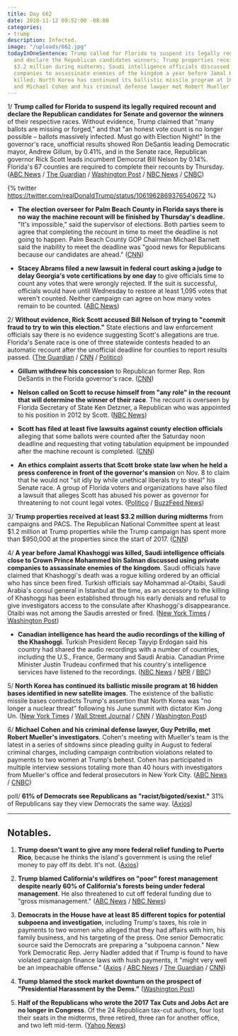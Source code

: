 ```yaml
---
title: Day 662
date: 2018-11-12 09:52:00 -08:00
categories:
- trump
description: Infected.
image: "/uploads/662.jpg"
todayInOneSentence: Trump called for Florida to suspend its legally required recount
  and declare the Republican candidates winners; Trump properties received at least
  $3.2 million during midterms; Saudi intelligence officials discussed using private
  companies to assassinate enemies of the kingdom a year before Jamal Khashoggi was
  killed; North Korea has continued its ballistic missile program at 16 hidden bases;
  and Michael Cohen and his criminal defense lawyer met Robert Mueller's investigators.
---
```


1/ **Trump called for Florida to suspend its legally required recount and declare the Republican candidates for Senate and governor the winners** of their respective races. Without evidence, Trump claimed that "many ballots are missing or forged," and that "an honest vote count is no longer possible – ballots massively infected. Must go with Election Night!" In the governor's race, unofficial results showed Ron DeSantis leading Democratic mayor, Andrew Gillum, by 0.41%, and in the Senate race, Republican governor Rick Scott leads incumbent Democrat Bill Nelson by 0.14%. Florida's 67 counties are required to complete their recounts by Thursday. ([ABC News](https://abcnews.go.com/Politics/trump-calls-florida-ballots-massively-infected-demands-end/story?id=59136811) / [The Guardian](https://www.theguardian.com/us-news/2018/nov/12/florida-recount-governor-senate-trump-response-honest-vote) / [Washington Post](https://www.washingtonpost.com/politics/trump-calls-for-halting-recounts-in-florida-races-for-governor-and-senate/2018/11/12/15a7c98a-e628-11e8-bbdb-72fdbf9d4fed_story.html) / [NBC News](https://www.nbcnews.com/politics/elections/trump-says-florida-elections-massively-infected-many-ballots-are-missing-n935096) / [CNBC](https://www.cnbc.com/2018/11/12/trump-attacks-florida-recount-claims-missing-or-forged-ballots.html))

{% twitter https://twitter.com/realDonaldTrump/status/1061962869376540672 %}

* **The election overseer for Palm Beach County in Florida says there is no way the machine recount will be finished by Thursday's deadline.** "It's impossible," said the supervisor of elections. Both parties seem to agree that completing the recount in time to meet the deadline is not going to happen. Palm Beach County GOP Chairman Michael Barnett said the inability to meet the deadline was "good news for Republicans because our candidates are ahead." ([CNN](https://www.cnn.com/2018/11/11/politics/florida-recount-palm-beach-county/index.html))

* **Stacey Abrams filed a new lawsuit in federal court asking a judge to delay Georgia's vote certifications by one day** to give officials time to count any votes that were wrongly rejected. If the suit is successful, officials would have until Wednesday to restore at least 1,095 votes that weren't counted. Neither campaign can agree on how many votes remain to be counted. ([ABC News](https://abcnews.go.com/Politics/wireStory/democrat-abrams-files-suit-georgia-governors-race-59127768))

2/ **Without evidence, Rick Scott accused Bill Nelson of trying to "commit fraud to try to win this election."** State elections and law enforcement officials say there is no evidence suggesting Scott's allegations are true. Florida's Senate race is one of three statewide contests headed to an automatic recount after the unofficial deadline for counties to report results passed. ([The Guardian](https://www.theguardian.com/us-news/2018/nov/11/florida-recount-rick-scott-accuses-bill-nelson-voter-fraud) / [CNN](https://www.cnn.com/2018/11/12/politics/florida-recount-republicans-claim-fraud-democrats-call-scott-dictator/index.html) / [Politico](https://www.politico.com/story/2018/11/11/florida-senate-scott-nelson-fraud-982952))

* **Gillum withdrew his concession** to Republican former Rep. Ron DeSantis in the Florida governor's race. ([CNN](https://www.cnn.com/2018/11/10/politics/andrew-gillum-withdraw-concession-florida-governor/index.html))

* **Nelson called on Scott to recuse himself from "any role" in the recount that will determine the winner of their race**. The recount is overseen by Florida Secretary of State Ken Detzner, a Republican who was appointed to his position in 2012 by Scott. ([NBC News](https://www.nbcnews.com/politics/elections/nelson-charges-scott-undermining-florida-election-demands-he-recuse-himself-n935291))

* **Scott has filed at least five lawsuits against county election officials** alleging that some ballots were counted after the Saturday noon deadline and requesting that voting tabulation equipment be impounded after the machine recount is completed. ([CNN](https://www.cnn.com/2018/11/11/politics/rick-scott-florida-election-senate/index.html))

* **An ethics complaint asserts that Scott broke state law when he held a press conference in front of the governor's mansion** on Nov. 8 to claim that he would not "sit idly by while unethical liberals try to steal" his Senate race. A group of Florida voters and organizations have also filed a lawsuit that alleges Scott has abused his power as governor for threatening to not count legal votes. ([Politico](https://www.politico.com/states/florida/story/2018/11/11/democratic-group-says-scott-misused-state-office-to-interfere-with-election-691727) / [BuzzFeed News](https://www.buzzfeednews.com/article/dominicholden/rick-scott-lawsuit-recount))

3/ **Trump properties received at least $3.2 million during midterms** from campaigns and PACS. The Republican National Committee spent at least $1.2 million at Trump properties while the Trump campaign has spent more than $950,000 at the properties since the start of 2017. ([CNN](https://www.cnn.com/2018/11/10/politics/trump-properties-campaign-spending-2018-midterms/index.html))

4/ **A year before Jamal Khashoggi was killed, Saudi intelligence officials close to Crown Prince Mohammed bin Salman discussed using private companies to assassinate enemies of the kingdom**. Saudi officials have claimed that Khashoggi's death was a rogue killing ordered by an official who has since been fired. Turkish officials say Mohammad al-Otaibi, Saudi Arabia's consul general in Istanbul at the time, as an accessory to the killing of Khashoggi has been established through his early denials and refusal to give investigators access to the consulate after Khashoggi's disappearance. Otaibi was not among the Saudis arrested or fired. ([New York Times](https://www.nytimes.com/2018/11/11/world/middleeast/saudi-iran-assassinations-mohammed-bin-salman.html) / [Washington Post](https://www.washingtonpost.com/world/senior-saudi-diplomat-in-istanbul-when-khashoggi-was-killed-drops-out-of-sight/2018/11/12/85f8e406-d7b1-11e8-8384-bcc5492fef49_story.html))

* **Canadian intelligence has heard the audio recordings of the killing of the Khashoggi**. Turkish President Recep Tayyip Erdogan said his country had shared the audio recordings with a number of countries, including the U.S., France, Germany and Saudi Arabia. Canadian Prime Minister Justin Trudeau confirmed that his country's intelligence services have listened to the recordings. ([NBC News](https://www.nbcnews.com/news/world/trudeau-acknowledges-canada-has-listened-khashoggi-tapes-n935071) / [NPR](https://www.npr.org/2018/11/12/666945209/canada-has-heard-recordings-of-khashoggis-death-trudeau-confirms) / [BBC](https://www.bbc.com/news/world-europe-46183630))

5/ **North Korea has continued its ballistic missile program at 16 hidden bases identified in new satellite images**. The existence of the ballistic missile bases contradicts Trump's assertion that North Korea was "no longer a nuclear threat" following his June summit with dictator Kim Jong Un. ([New York Times](https://www.nytimes.com/2018/11/12/us/politics/north-korea-missile-bases.html) / [Wall Street Journal](https://www.wsj.com/articles/north-korea-keeping-up-work-on-missile-sites-report-says-1542039838) / [CNN](https://www.cnn.com/2018/11/12/politics/north-korea-hidden-missile-bases/index.html) / [Washington Post](https://www.washingtonpost.com/world/2018/11/12/newly-revealed-north-korean-missile-bases-cast-doubt-value-trumps-summit-with-kim-jong-un/))

6/ **Michael Cohen and his criminal defense lawyer, Guy Petrillo, met Robert Mueller's investigators**. Cohen's meeting with Mueller's team is the latest in a series of sitdowns since pleading guilty in August to federal criminal charges, including campaign contribution violations related to payments to two women at Trump's behest. Cohen has participated in multiple interview sessions totaling more than 40 hours with investigators from Mueller's office and federal prosecutors in New York City. ([ABC News](https://abcnews.go.com/Politics/michael-cohen-president-trumps-personal-attorney-mysteriously-arrives/story?id=59141826) / [CNBC](https://www.cnbc.com/2018/11/12/ex-trump-lawyer-michael-cohen-talks-to-robert-muellers-team.html))

poll/ **61% of Democrats see Republicans as "racist/bigoted/sexist."** 31% of Republicans say they view Democrats the same way. ([Axios](https://www.axios.com/poll-democrats-and-republicans-hate-each-other-racist-ignorant-evil-99ae7afc-5a51-42be-8ee2-3959e43ce320.html))

---

## Notables.

1. **Trump doesn't want to give any more federal relief funding to Puerto Rico**, because he thinks the island's government is using the relief money to pay off its debt. It's not. ([Axios](https://www.axios.com/donald-trump-federal-funding-puerto-rico-hurricane-maria-c9e4edc8-2365-40be-af36-8d91463578d6.html))

2. **Trump blamed California's wildfires on "poor" forest management despite nearly 60% of California's forests being under federal management**. He also threatened to cut off federal funding due to "gross mismanagement." ([ABC News](https://abcnews.go.com/US/trump-threatens-pull-federal-funding-california-wildfires-gross/story?id=59102371) / [NBC News](https://www.nbcnews.com/news/us-news/trump-draws-ire-firefighters-celebrities-tweet-about-california-fires-n934856))

3. **Democrats in the House have at least 85 different topics for potential subpoena and investigation**, including Trump's taxes, his role in payments to two women who alleged that they had affairs with him, his family business, and his targeting of the press. One senior Democratic source said the Democrats are preparing a "subpoena cannon." New York Democratic Rep. Jerry Nadler added that if Trump is found to have violated campaign finance laws with hush payments, it "might very well be an impeachable offense." ([Axios](https://www.axios.com/house-democrats-subpoenas-trump-administration-cf3ed351-ff11-4498-89f4-cee588145198.html) / [ABC News](https://abcnews.go.com/Politics/house-democrats-plan-review-trumps-role-hush-money/story?id=59127265) / [The Guardian](https://www.theguardian.com/us-news/2018/nov/11/democrats-investigate-trump-cnn-washington-post) / [CNN](https://www.cnn.com/2018/11/11/politics/jerry-nadler-hush-payments-impeachable-offense-cnntv/index.html))

4. **Trump blamed the stock market downturn on the prospect of "Presidential Harassment by the Dems."** ([Washington Post](https://www.washingtonpost.com/politics/trump-blames-downturn-in-stock-market-on-expected-investigations-by-democrats/2018/11/12/3f000658-e691-11e8-b8dc-66cca409c180_story.html))

5. **Half of the Republicans who wrote the 2017 Tax Cuts and Jobs Act are no longer in Congress**. Of the 24 Republican tax-cut authors, four lost their seats in the midterms, three retired, three ran for another office, and two left mid-term. ([Yahoo News](https://finance.yahoo.com/news/half-house-members-wrote-trump-223224107.html))